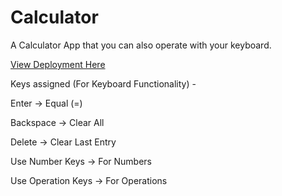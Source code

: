 # Calculator
A Calculator App that you can also operate with your keyboard. 

[View Deployment Here](https://lovekeshpal.github.io/calculator/)

Keys assigned (For Keyboard Functionality) - 
 
 Enter -> Equal (=)
 
 Backspace -> Clear All 
 
 Delete -> Clear Last Entry
 
 Use Number Keys -> For Numbers
 
 Use Operation Keys -> For Operations 
 
 
 

